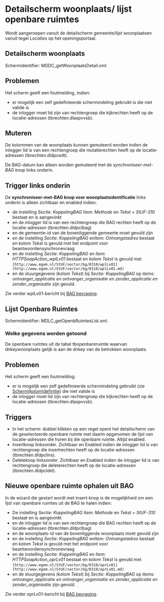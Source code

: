 # Detailscherm woonplaats/ lijst openbare ruimtes

Wordt aangeroepen vanuit de detailscherm gemeente/lijst woonplaatsen vanuit tegel _Locaties_ op het openingsportaal.

## Detailscherm woonplaats

Schermidentifier: MDDC_getWoonplaatsDetail.xml.

## Problemen

Het scherm geeft een foutmelding, indien:

- er mogelijk een zelf gedefinieerde schermindeling gebruikt is die niet valide is
- de inlogger moet lid zijn van rechtengroep die kijkrechten heeft op de locatie-adressen (tbrechten.dlaspvvsb).

## Muteren

De kolommen van de woonplaats kunnen gemuteerd worden indien de inlogger lid is van een rechtengroep die mutatierechten heeft op de locatie-adressen (tbrechten.dldpcedt).

De BAG-datum kan alleen worden gemuteerd met de _synchroniseer-met-BAG knop_ links onderin.

## Trigger links onderin

De **synchroniseer-met-BAG knop voor woonplaatsidentificatie** links onderin is alleen zichtbaar en enabled indien:

- de instelling _Sectie: KoppelingBAG Item: Methode_ en _Tekst = StUF-310_ bestaat en is aangevinkt
- en de inlogger lid is van een rechtengroep die BAG rechten heeft op de locatie-adressen (tbrechten.dldpclbag)
- en de gemeente-id van de bovenliggende gemeente moet gevuld zijn
- en de instelling _Sectie: KoppelingBAG_ en*Item: Ontvangstadres* bestaat en kolom _Tekst_ is gevuld met het endpoint voor beantwoordensynchronevraag
- en de instelling _Sectie: KoppelingBAG_ en _Item: HTTPSoapAction_wplLv01_ bestaat en kolom _Tekst_ is gevuld met `[http://www.egem.nl/StUF/sector/bg/0310/wplLv01](http://www.egem.nl/StUF/sector/bg/0310/wplLv01.md)`
- en de stuurgegevens (kolom _Tekst_) bij _Sectie: KoppelingBAG_ op _items: ontvanger_applicatie en ontvanger_organisatie en zender_applicatie en zender_organisatie_ zijn gevuld.

Zie verder wplLv01-bericht bij [BAG bevraging](/probleemoplossing/programmablokken/bag_bevraging.md).

## Lijst Openbare Ruimtes

Schermidentifier: MDLC_getOpenbRuimtesList.xml.

### Welke gegevens worden getoond

De openbare ruimtes uit de tabel tbopenbareruimte waarvan dnkeywoonplaats gelijk is aan de dnkey van de betrokken woonplaats.

## Problemen

Het scherm geeft een foutmelding:

- er is mogelijk een zelf gedefinieerde schermindeling gebruikt (zie [Scherm(kolom)definitie](/instellen_inrichten/schermdefinitie/README.md)) die niet valide is
- de inlogger moet lid zijn van rechtengroep die kijkrechten heeft op de locatie-adressen (tbrechten.dlaspvvsb).

## Triggers

- In het scherm: dubbel klikken op een regel opent het detailscherm van de geselecteerde openbare ruimte met daarin opgenomen de lijst van locatie-adressen die horen bij die openbare ruimte. Altijd enabled.
- Insertknop linksonder. Zichtbaar en Enabled indien de inlogger lid is van rechtengroep die insertrechten heeft op de locatie-adressen (tbrechten.dldpclins).
- Deleteknop linksonder. Zichtbaar en Enabled indien de inlogger lid is van rechtengroep die deleterechten heeft op de locatie-adressen (tbrechten.dldpcldel).

## Nieuwe openbare ruimte ophalen uit BAG

In de wizard die gestart wordt met insert-knop is de mogelijkheid om een lijst van openbare ruimtes uit de BAG te halen indien:

- De instelling _Sectie: KoppelingBAG Item: Methode_ en _Tekst = StUF-310_ bestaat en is aangevinkt
- en de inlogger lid is van een rechtengroep die BAG rechten heeft op de locatie-adressen (tbrechten.dldpclbag)
- en de woonplaats-id van de bovenliggende woonplaats moet gevuld zijn
- en de instelling _Sectie: KoppelingBAG_ en*Item: Ontvangstadres* bestaat en kolom _Tekst_ is gevuld met het endpoint voor beantwoordensynchronevraag
- en de instelling _Sectie: KoppelingBAG_ en _Item: HTTPSoapAction_oprLv01_ bestaat en kolom _Tekst_ is gevuld met `[http://www.egem.nl/StUF/sector/bg/0310/oprLv01](http://www.egem.nl/StUF/sector/bg/0310/oprLv01.md)`
- en de stuurgegevens (kolom _Tekst_) bij _Sectie: KoppelingBAG_ op _items: ontvanger_applicatie en ontvanger_organisatie en zender_applicatie en zender_organisatie_ zijn gevuld.

Zie verder oprLv01-bericht bij [BAG bevraging](/probleemoplossing/programmablokken/bag_bevraging.md).
